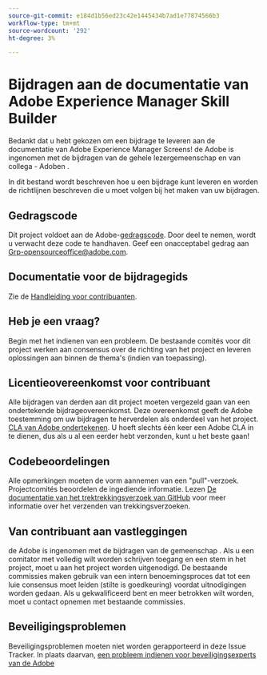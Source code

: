 ```yaml
---
source-git-commit: e184d1b56ed23c42e1445434b7ad1e77874566b3
workflow-type: tm+mt
source-wordcount: '292'
ht-degree: 3%

---
```

# Bijdragen aan de documentatie van Adobe Experience Manager Skill Builder

Bedankt dat u hebt gekozen om een bijdrage te leveren aan de documentatie van Adobe Experience Manager Screens! de Adobe is ingenomen met de bijdragen van de gehele lezergemeenschap en van collega - Adoben .

In dit bestand wordt beschreven hoe u een bijdrage kunt leveren en worden de richtlijnen beschreven die u moet volgen bij het maken van uw bijdragen.

## Gedragscode

Dit project voldoet aan de Adobe-[gedragscode](code-of-conduct.md). Door deel te nemen, wordt u verwacht deze code te handhaven. Geef een onacceptabel gedrag aan
[Grp-opensourceoffice@adobe.com](mailto:Grp-opensourceoffice@adobe.com).

## Documentatie voor de bijdragegids

Zie de [Handleiding voor contribuanten](https://experienceleague.adobe.com/en/docs/contributor/contributor-guide/introduction).

## Heb je een vraag?

Begin met het indienen van een probleem. De bestaande comités voor dit project werken aan consensus over de richting van het project en leveren oplossingen aan binnen de thema&#39;s (indien van toepassing).

## Licentieovereenkomst voor contribuant

Alle bijdragen van derden aan dit project moeten vergezeld gaan van een ondertekende bijdrageovereenkomst. Deze overeenkomst geeft de Adobe toestemming om uw bijdragen te herverdelen als onderdeel van het project. [CLA van Adobe ondertekenen](https://opensource.adobe.com/cla.html). U hoeft slechts één keer een Adobe CLA in te dienen, dus als u al een eerder hebt verzonden, kunt u het beste gaan!

## Codebeoordelingen

Alle opmerkingen moeten de vorm aannemen van een &quot;pull&quot;-verzoek. Projectcomités beoordelen de ingediende informatie. Lezen [De documentatie van het trektrekkingsverzoek van GitHub](https://docs.github.com/en/pull-requests/collaborating-with-pull-requests/proposing-changes-to-your-work-with-pull-requests/about-pull-requests)
voor meer informatie over het verzenden van trekkingsverzoeken.

<!--
Lastly, please follow the [pull request template](PULL_REQUEST_TEMPLATE.md) when
submitting a pull request!
-->

## Van contribuant aan vastleggingen

de Adobe is ingenomen met de bijdragen van de gemeenschap . Als u een comitator met volledig wilt worden schrijven toegang en een stem in het project, moet u aan het project worden uitgenodigd. De bestaande commissies maken gebruik van een intern benoemingsproces dat tot een luie consensus moet leiden (stilte is goedkeuring) voordat uitnodigingen worden gedaan. Als u gekwalificeerd bent en meer betrokken wilt worden, moet u contact opnemen met bestaande commissies.

## Beveiligingsproblemen

Beveiligingsproblemen moeten niet worden gerapporteerd in deze Issue Tracker. In plaats daarvan, [een probleem indienen voor beveiligingsexperts van de Adobe](https://helpx.adobe.com/security/alertus.html)
